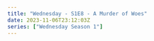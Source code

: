 ```yaml
---
title: "Wednesday - S1E8 - A Murder of Woes"
date: 2023-11-06T23:12:03Z
series: ["Wednesday Season 1"]
---
```



<mux-player stream-type="on-demand"
  src="https://kp3d-my.sharepoint.com/personal/ryoo_kp3d_onmicrosoft_com/_layouts/15/download.aspx?share=EaGT5QBxZYxIlCgFDa41xS0BFfnib4Gksn__z3Hpy57jCQ" prefer-playback="mse" controls>
  </mux-player>
  
  
  <script src="https://cdn.jsdelivr.net/npm/@mux/mux-player"></script>
  
 <script type="application/ld+json">
 {
  "@context": "https://schema.org/",
  "@type": "VideoObject",
  "name": "Wednesday - S1E8 - A Murder of Woes",
  "contentUrl": "https://stream.mux.com/Wx7bOHQvNJDVTsqiHyd01wHDu4bePByTx02p8UZGiXxLU.m3u8",
  "thumbnailUrl": "https://www.themoviedb.org/t/p/original/Ah1bTTgIi5iqaEe9S3czK0vM0PT.jpg?width=314&fit_mode=preserve&time=25",
  "uploadDate": "2023-11-06T23:12:03Z",
}

</script>

